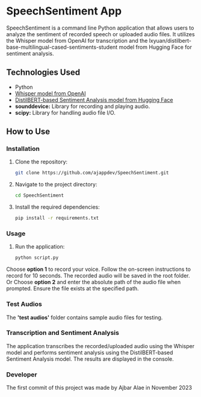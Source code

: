 # SpeechSentiment App

SpeechSentiment is a command line Python application that allows users to analyze the sentiment of recorded speech or uploaded audio files. It utilizes the Whisper model from OpenAI for transcription and the lxyuan/distilbert-base-multilingual-cased-sentiments-student model from Hugging Face for sentiment analysis.

## Technologies Used

- Python
- [Whisper model from OpenAI](https://pypi.org/project/openai-whisper/)
- [DistilBERT-based Sentiment Analysis model from Hugging Face](https://huggingface.co/lxyuan/distilbert-base-multilingual-cased-sentiments-student)
- **sounddevice:** Library for recording and playing audio.
- **scipy:** Library for handling audio file I/O.


## How to Use

### Installation

1. Clone the repository:

   ```bash
   git clone https://github.com/ajappdev/SpeechSentiment.git
2. Navigate to the project directory:

   ```bash
   cd SpeechSentiment
   
3. Install the required dependencies:

   ```bash
   pip install -r requirements.txt

### Usage

1. Run the application:

   ```bash
   python script.py
   
Choose **option 1** to record your voice. Follow the on-screen instructions to record for 10 seconds. The recorded audio will be saved in the root folder. Or Choose **option 2** and enter the absolute path of the audio file when prompted. Ensure the file exists at the specified path.

### Test Audios

The **'test audios'** folder contains sample audio files for testing. 

### Transcription and Sentiment Analysis

The application transcribes the recorded/uploaded audio using the Whisper model and performs sentiment analysis using the DistilBERT-based Sentiment Analysis model. The results are displayed in the console.

### Developer

The first commit of this project was made by Ajbar Alae in November 2023

